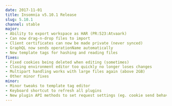 ```yaml
---
date: 2017-11-01
title: Insomnia v5.10.1 Release
slug: 5.10.1
channel: stable
major:
- Ability to export workspace as HAR (PR:523:Atvaark)
- Can now drag-n-drop files to import
- Client certificates can now be made private (never synced)
- GraphQL now sends operationName automatically
- New template tags for hashing and reading files
fixes:
- Fixed cookies being deleted when editing (sometimes)
- Closing environment editor too quickly no longer loses changes
- Multipart handling works with large files again (above 2GB)
- Other minor fixes
minor:
- Minor tweaks to template tag editor
- Keyboard shortcut to refresh all plugins
- New plugin API methods to set request settings (eg. cookie send behavior)
---
```

